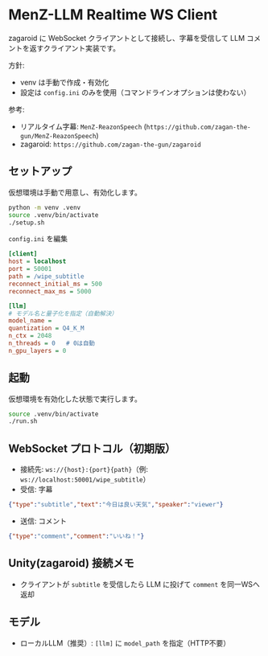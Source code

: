 # MenZ-LLM Realtime WS Client

zagaroid に WebSocket クライアントとして接続し、字幕を受信して LLM コメントを返すクライアント実装です。

方針:
- venv は手動で作成・有効化
- 設定は `config.ini` のみを使用（コマンドラインオプションは使わない）

参考:
- リアルタイム字幕: `MenZ-ReazonSpeech` (`https://github.com/zagan-the-gun/MenZ-ReazonSpeech`)
- zagaroid: `https://github.com/zagan-the-gun/zagaroid`

## セットアップ

仮想環境は手動で用意し、有効化します。

```bash
python -m venv .venv
source .venv/bin/activate
./setup.sh
```

`config.ini` を編集

```ini
[client]
host = localhost
port = 50001
path = /wipe_subtitle
reconnect_initial_ms = 500
reconnect_max_ms = 5000

[llm]
# モデル名と量子化を指定（自動解決）
model_name =
quantization = Q4_K_M
n_ctx = 2048
n_threads = 0   # 0は自動
n_gpu_layers = 0
```

## 起動

仮想環境を有効化した状態で実行します。

```bash
source .venv/bin/activate
./run.sh
```

## WebSocket プロトコル（初期版）

- 接続先: `ws://{host}:{port}{path}`（例: `ws://localhost:50001/wipe_subtitle`）
- 受信: 字幕
```json
{"type":"subtitle","text":"今日は良い天気","speaker":"viewer"}
```
- 送信: コメント
```json
{"type":"comment","comment":"いいね！"}
```

## Unity(zagaroid) 接続メモ
- クライアントが `subtitle` を受信したら LLM に投げて `comment` を同一WSへ返却

## モデル
- ローカルLLM（推奨）: `[llm]` に `model_path` を指定（HTTP不要）